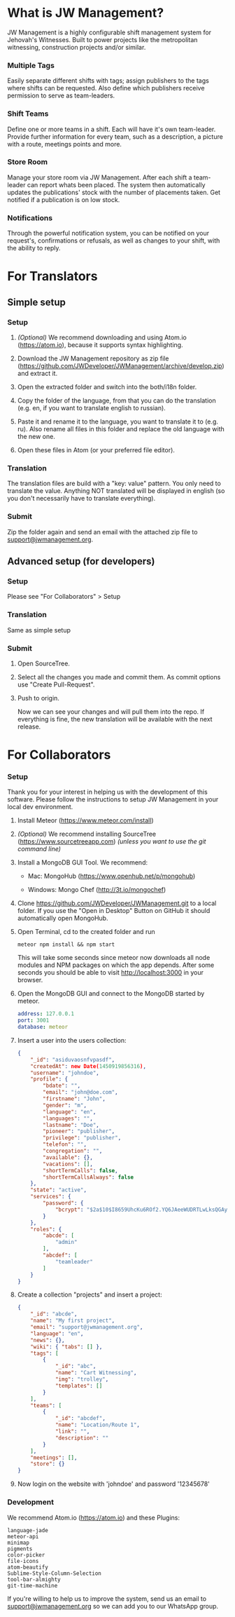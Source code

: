 # What is JW Management?

JW Management is a highly configurable shift management system for Jehovah's Witnesses.
Built to power projects like the metropolitan witnessing, construction projects and/or similar.

### Multiple Tags

Easily separate different shifts with tags; assign publishers to the tags where shifts can be requested. Also define which publishers receive permission to serve as team-leaders.

### Shift Teams

Define one or more teams in a shift. Each will have it's own team-leader. Provide further information for every team, such as a description, a picture with a route, meetings points and more.

### Store Room

Manage your store room via JW Management. After each shift a team-leader can report whats been placed. The system then automatically updates the publications' stock with the number of placements taken. Get notified if a publication is on low stock.

### Notifications

Through the powerful notification system, you can be notified on your request's, confirmations or refusals, as well as changes to your shift, with the ability to reply.

# For Translators

## Simple setup

### Setup

1. _(Optional)_ We recommend downloading and using Atom.io (https://atom.io), because it supports syntax highlighting.

2. Download the JW Management repository as zip file (https://github.com/JWDeveloper/JWManagement/archive/develop.zip) and extract it.

3. Open the extracted folder and switch into the both/i18n folder.

4. Copy the folder of the language, from that you can do the translation (e.g. en, if you want to translate english to russian).

5. Paste it and rename it to the language, you want to translate it to (e.g. ru).
	Also rename all files in this folder and replace the old language with the new one.

6. Open these files in Atom (or your preferred file editor).

### Translation

The translation files are build with a "key: value" pattern.
You only need to translate the value.
Anything NOT translated will be displayed in english (so you don't necessarily have to translate everything).

### Submit

Zip the folder again and send an email with the attached zip file to support@jwmanagement.org.


## Advanced setup (for developers)

### Setup

Please see "For Collaborators" > Setup

### Translation

Same as simple setup

### Submit

1. Open SourceTree.

2. Select all the changes you made and commit them. As commit options use "Create Pull-Request".

3. Push to origin.

	Now we can see your changes and will pull them into the repo.
	If everything is fine, the new translation will be available with the next release.


# For Collaborators

### Setup

Thank you for your interest in helping us with the development of this software.
Please follow the instructions to setup JW Management in your local dev environment.

1. Install Meteor (https://www.meteor.com/install)

2. _(Optional)_ We recommend installing SourceTree (https://www.sourcetreeapp.com) _(unless you want to use the git command line)_

3. Install a MongoDB GUI Tool. We recommend:

	- Mac: MongoHub (https://www.openhub.net/p/mongohub)

	- Windows: Mongo Chef (http://3t.io/mongochef)

4. Clone https://github.com/JWDeveloper/JWManagement.git to a local folder. If you use the "Open in Desktop" Button on GitHub it should automatically open MongoHub.

5. Open Terminal, cd to the created folder and run

	```shell
	meteor npm install && npm start
	```

	This will take some seconds since meteor now downloads all node modules and NPM packages on which the app depends.
	After some seconds you should be able to visit [http://localhost:3000](http://localhost:3000) in your browser.

6. Open the MongoDB GUI and connect to the MongoDB started by meteor.

	```yaml
	address: 127.0.0.1
	port: 3001
	database: meteor
	```

7. Insert a user into the users collection:

	```json
	{
		"_id": "asiduvaosnfvpasdf",
		"createdAt": new Date(1450919856316),
		"username": "johndoe",
		"profile": {
			"bdate": "",
			"email": "john@doe.com",
			"firstname": "John",
			"gender": "m",
			"language": "en",
			"languages": "",
			"lastname": "Doe",
			"pioneer": "publisher",
			"privilege": "publisher",
			"telefon": "",
			"congregation": "",
			"available": {},
			"vacations": [],
			"shortTermCalls": false,
			"shortTermCallsAlways": false
		},
		"state": "active",
		"services": {
			"password": {
				"bcrypt": "$2a$10$I8659UhcKu6ROf2.YQ6JAeeWUDRTLwLksQGAyAr2A8dTeEYUTNMmK"
			}
		},
		"roles": {
			"abcde": [
				"admin"
			],
			"abcdef": [
				"teamleader"
			]
		}
	}
	```

8. Create a collection "projects" and insert a project:

	```json
	{
		"_id": "abcde",
		"name": "My first project",
		"email": "support@jwmanagement.org",
		"language": "en",
		"news": {},
		"wiki": { "tabs": [] },
		"tags": [
			{
				"_id": "abc",
				"name": "Cart Witnessing",
				"img": "trolley",
				"templates": []
			}
		],
		"teams": [
			{
				"_id": "abcdef",
				"name": "Location/Route 1",
				"link": "",
				"description": ""
			}
		],
		"meetings": [],
		"store": {}
	}
	```

9. Now login on the website with 'johndoe' and password '12345678'

### Development

We recommend Atom.io (https://atom.io) and these Plugins:

	language-jade
	meteor-api
	minimap
	pigments
	color-picker
	file-icons
	atom-beautify
	Sublime-Style-Column-Selection
	tool-bar-almighty
	git-time-machine

If you're willing to help us to improve the system, send us an email to support@jwmanagement.org so we can add you to our WhatsApp group.
